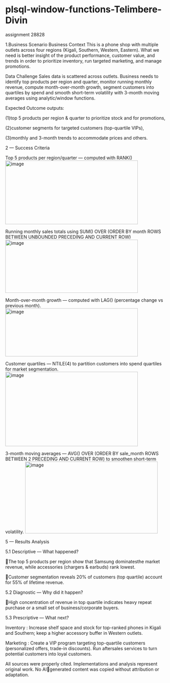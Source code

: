 # plsql-window-functions-Telimbere-Divin
assignment 28828

1.Business Scenario 
Business Context
This is a phone shop with multiple outlets across four regions (Kigali, Southern, Western, Eastern). What we need is better insight of the product performance, customer value, and trends in order to prioritize inventory, run targeted marketing, and manage promotions.

Data Challenge 
Sales data is scattered across outlets. Business needs to identify top products per region and quarter, monitor running monthly revenue, compute month-over-month growth, segment customers into quartiles by spend and smooth short-term volatility with 3-month moving averages using analytic/window functions. 

Expected Outcome
outputs: 

(1)top 5 products per region & quarter to prioritize stock and for promotions, 

(2)customer segments for targeted customers (top-quartile VIPs), 

(3)monthly and 3-month trends to accommodate prices and others.


2 — Success Criteria

Top 5 products per region/quarter — computed with RANK() 
<img width="415" height="199" alt="image" src="https://github.com/user-attachments/assets/31e201a7-6f47-46d3-94bf-fa6118c372ed" />


Running monthly sales totals using SUM() OVER (ORDER BY month ROWS BETWEEN UNBOUNDED PRECEDING AND CURRENT ROW) 
<img width="415" height="166" alt="image" src="https://github.com/user-attachments/assets/a5dbb0e9-9eeb-4d95-80cb-2548d932303b" />


Month-over-month growth — computed with LAG() (percentage change vs previous month).
<img width="415" height="150" alt="image" src="https://github.com/user-attachments/assets/f1aad5fc-39aa-4ee5-9163-6d9a77dc8259" />


Customer quartiles — NTILE(4) to partition customers into spend quartiles for market segmentation.
<img width="415" height="232" alt="image" src="https://github.com/user-attachments/assets/a12e1f4d-8b99-48cf-9245-2ea10cacc88d" />


3-month moving averages — AVG() OVER (ORDER BY sale_month ROWS BETWEEN 2 PRECEDING AND CURRENT ROW) to smoothen short-term volatility.
    <img width="415" height="224" alt="image" src="https://github.com/user-attachments/assets/d87b51f2-ef97-412b-8ace-d697db6b6b44" />
        

5 — Results Analysis 

5.1 Descriptive — What happened?

The top 5 products per region show that Samsung dominatesthe market revenue, while accessories (chargers & earbuds) rank lowest.

Customer segmentation reveals 20% of customers (top quartile) account for 55% of lifetime revenue.


5.2 Diagnostic — Why did it happen?

High concentration of revenue in top quartile indicates heavy repeat purchase or a small set of business/corporate buyers.

5.3 Prescriptive — What next?

Inventory : Increase shelf space and stock for top-ranked phones in Kigali and Southern; keep a higher accessory buffer in Western outlets.

Marketing : Create a VIP program targeting top-quartile customers (personalized offers, trade-in discounts). Run aftersales services to turn potential customers into loyal customers.

All sources were properly cited. Implementations and analysis represent original work. No AIgenerated content was copied without attribution or adaptation.

